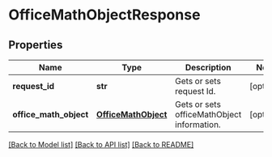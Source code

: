 # OfficeMathObjectResponse

## Properties
Name | Type | Description | Notes
------------ | ------------- | ------------- | -------------
**request_id** | **str** | Gets or sets request Id. | [optional] 
**office_math_object** | [**OfficeMathObject**](OfficeMathObject.md) | Gets or sets officeMathObject information. | [optional] 

[[Back to Model list]](../README.md#documentation-for-models) [[Back to API list]](../README.md#documentation-for-api-endpoints) [[Back to README]](../README.md)



